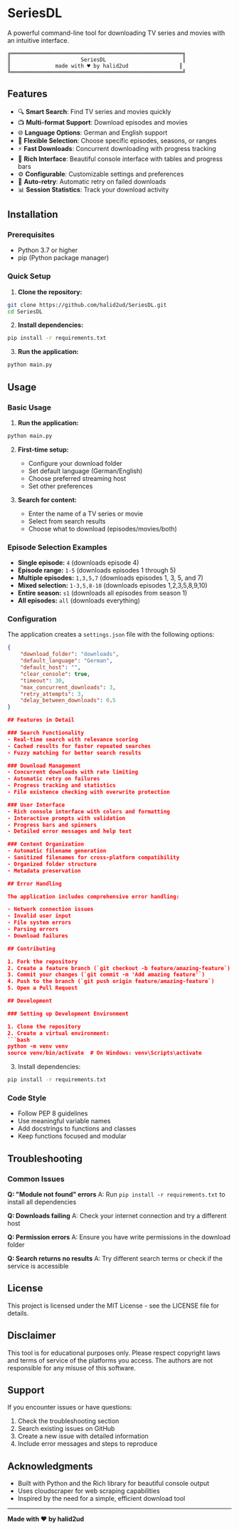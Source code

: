 # SeriesDL

A powerful command-line tool for downloading TV series and movies with an intuitive interface.

```
╔══════════════════════════════════════════════════════╗
║                      SeriesDL                        ║
║              made with ♥️ by halid2ud                ║
╚══════════════════════════════════════════════════════╝
```

## Features

- 🔍 **Smart Search**: Find TV series and movies quickly
- 📺 **Multi-format Support**: Download episodes and movies
- 🌐 **Language Options**: German and English support
- 🎯 **Flexible Selection**: Choose specific episodes, seasons, or ranges
- ⚡ **Fast Downloads**: Concurrent downloading with progress tracking
- 🎨 **Rich Interface**: Beautiful console interface with tables and progress bars
- ⚙️ **Configurable**: Customizable settings and preferences
- 🔄 **Auto-retry**: Automatic retry on failed downloads
- 📊 **Session Statistics**: Track your download activity

## Installation

### Prerequisites

- Python 3.7 or higher
- pip (Python package manager)

### Quick Setup

1. **Clone the repository:**
```bash
git clone https://github.com/halid2ud/SeriesDL.git
cd SeriesDL
```

2. **Install dependencies:**
```bash
pip install -r requirements.txt
```

3. **Run the application:**
```bash
python main.py
```

## Usage

### Basic Usage

1. **Run the application:**
```bash
python main.py
```

2. **First-time setup:**
   - Configure your download folder
   - Set default language (German/English)
   - Choose preferred streaming host
   - Set other preferences

3. **Search for content:**
   - Enter the name of a TV series or movie
   - Select from search results
   - Choose what to download (episodes/movies/both)

### Episode Selection Examples

- **Single episode:** `4` (downloads episode 4)
- **Episode range:** `1-5` (downloads episodes 1 through 5)
- **Multiple episodes:** `1,3,5,7` (downloads episodes 1, 3, 5, and 7)
- **Mixed selection:** `1-3,5,8-10` (downloads episodes 1,2,3,5,8,9,10)
- **Entire season:** `s1` (downloads all episodes from season 1)
- **All episodes:** `all` (downloads everything)

### Configuration

The application creates a `settings.json` file with the following options:

```json
{
    "download_folder": "downloads",
    "default_language": "German",
    "default_host": "",
    "clear_console": true,
    "timeout": 30,
    "max_concurrent_downloads": 3,
    "retry_attempts": 3,
    "delay_between_downloads": 0.5
}

## Features in Detail

### Search Functionality
- Real-time search with relevance scoring
- Cached results for faster repeated searches
- Fuzzy matching for better search results

### Download Management
- Concurrent downloads with rate limiting
- Automatic retry on failures
- Progress tracking and statistics
- File existence checking with overwrite protection

### User Interface
- Rich console interface with colors and formatting
- Interactive prompts with validation
- Progress bars and spinners
- Detailed error messages and help text

### Content Organization
- Automatic filename generation
- Sanitized filenames for cross-platform compatibility
- Organized folder structure
- Metadata preservation

## Error Handling

The application includes comprehensive error handling:

- Network connection issues
- Invalid user input
- File system errors
- Parsing errors
- Download failures

## Contributing

1. Fork the repository
2. Create a feature branch (`git checkout -b feature/amazing-feature`)
3. Commit your changes (`git commit -m 'Add amazing feature'`)
4. Push to the branch (`git push origin feature/amazing-feature`)
5. Open a Pull Request

## Development

### Setting up Development Environment

1. Clone the repository
2. Create a virtual environment:
```bash
python -m venv venv
source venv/bin/activate  # On Windows: venv\Scripts\activate
```
3. Install dependencies:
```bash
pip install -r requirements.txt
```

### Code Style

- Follow PEP 8 guidelines
- Use meaningful variable names
- Add docstrings to functions and classes
- Keep functions focused and modular

## Troubleshooting

### Common Issues

**Q: "Module not found" errors**
A: Run `pip install -r requirements.txt` to install all dependencies

**Q: Downloads failing**
A: Check your internet connection and try a different host

**Q: Permission errors**
A: Ensure you have write permissions in the download folder

**Q: Search returns no results**
A: Try different search terms or check if the service is accessible

## License

This project is licensed under the MIT License - see the LICENSE file for details.

## Disclaimer

This tool is for educational purposes only. Please respect copyright laws and terms of service of the platforms you access. The authors are not responsible for any misuse of this software.

## Support

If you encounter issues or have questions:

1. Check the troubleshooting section
2. Search existing issues on GitHub
3. Create a new issue with detailed information
4. Include error messages and steps to reproduce

## Acknowledgments

- Built with Python and the Rich library for beautiful console output
- Uses cloudscraper for web scraping capabilities
- Inspired by the need for a simple, efficient download tool

---

**Made with ♥️ by halid2ud**
